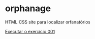 # orphanage
 HTML CSS site para localizar orfanatórios

 <a href="https://gabriela22204.github.io/orphanage/index.html">Executar o exercício 001</a>
